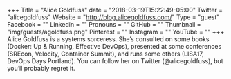 +++
Title = "Alice Goldfuss"
date = "2018-03-19T15:22:49-05:00"
Twitter = "alicegoldfuss"
Website = "http://blog.alicegoldfuss.com/"
Type = "guest"
Facebook = ""
Linkedin = ""
Pronouns = ""
GitHub = ""
Thumbnail = "img/guests/agoldfuss.png"
Pinterest = ""
Instagram = ""
YouTube = ""
+++
Alice Goldfuss is a systems sorceress. She’s consulted on some books (Docker: Up & Running, Effective DevOps), presented at some conferences (SREcon, Velocity, Container Summit), and runs some others (LISA17, DevOps Days Portland). You can follow her on Twitter (@alicegoldfuss), but you’ll probably regret it.
